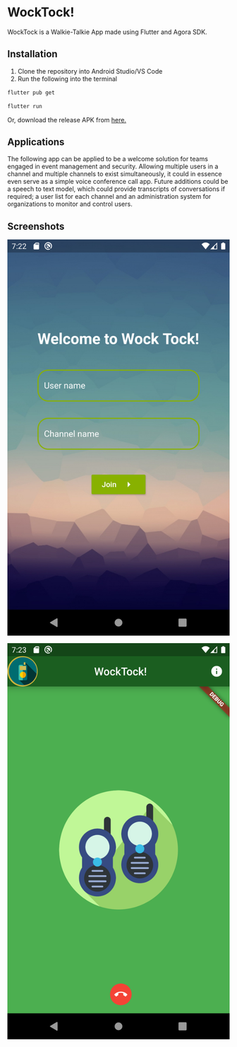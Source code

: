 # WockTock! 

WockTock is a Walkie-Talkie App made using Flutter and Agora SDK.

## Installation

1) Clone the repository into Android Studio/VS Code
2) Run the following into the terminal

```bash
flutter pub get
```
```bash
flutter run
```

Or, download the release APK from [here.](https://drive.google.com/file/d/12-DSD8z_oqi7dSYRgBOT013jh2fMDYZ9/view?usp=sharing)


## Applications
The following app can be applied to be a welcome solution for teams engaged in event management and security.
Allowing multiple users in a channel and multiple channels to exist simultaneously, it could in essence even serve as a simple voice conference call app. Future additions could be a speech to text model, which could provide transcripts of conversations if required; a user list for each channel and an administration system for organizations to monitor and control users.
## Screenshots
![Homepage](https://github.com/sunb3am/wocktock/blob/master/HomePage.png)

![MainApp](https://github.com/sunb3am/wocktock/blob/master/MainApp.png)
